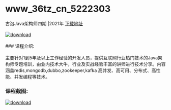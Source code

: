 # www_36tz_cn_5222303
古泡Java架构师四期 |2021年
[下载地址](http://www.36tz.cn/article/5222303 "下载地址")
<br/></br>[![download](http://36tz.cn/muke_img/2022_01_1-8-300x187.png "下载地址")](http://www.36tz.cn/article/5222303 "下载地址")
<br/></br>### 课程介绍:<br/></br>主要针对1到5年及以上工作经验的开发人员，提供互联网行业热门技术的Java架构师专题培训，由业内技术大牛，行业及实战经验丰富的讲师进行技术分享。内容涵盖redis,mongodb,dubbo,zookeeper,kafka 高并发、高可用、分布式、高性能、并发编程等技术。

### 课程截图:
[![download](http://36tz.cn/muke_img/2022_01_2-5.png "下载地址")](http://www.36tz.cn/article/5222303 "下载地址")
